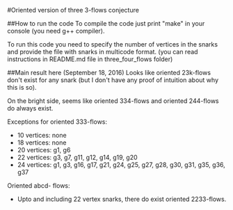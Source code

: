 #Oriented version of three 3-flows conjecture

##How to run the code
To compile the code just print "make" in your console (you need g++ compiler).

To run this code you need to specify the number of vertices in the snarks and provide the file with snarks in multicode format.
(you can read instructions in README.md file in three_four_flows folder)

##Main result here (September 18, 2016)
Looks like oriented 23k-flows don't exist for any snark (but I don't have any proof of intuition about why this is so).

On the bright side, seems like oriented 334-flows and oriented 244-flows do always exist.

Exceptions for oriented 333-flows:
* 10 vertices: none
* 18 vertices: none
* 20 vertices: g1, g6
* 22 vertices: g3, g7, g11, g12, g14, g19, g20
* 24 vertices: g1, g3, g16, g17, g21, g24, g25, g27, g28, g30, g31, g35, g36, g37

Oriented abcd- flows:
* Upto and including 22 vertex snarks, there do exist oriented 2233-flows.
